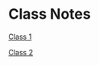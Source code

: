 # Class Notes

[Class 1](https://m11gz.github.io/Reading-Notes/class1)

[Class 2](https://m11gz.github.io/Reading-Notes/class2)
